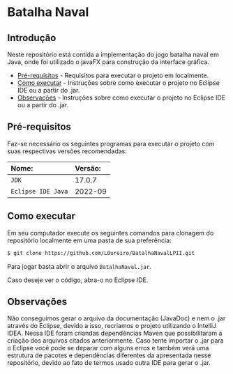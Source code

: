 # Batalha Naval

## Introdução 

Neste repositório está contida a implementação do jogo batalha naval em Java, onde foi utilizado o javaFX para construção da interface gráfica.

- [Pré-requisitos](#pré-requisitos) - Requisitos para executar o projeto em localmente.
- [Como executar](#como-executar) - Instruções sobre como executar o projeto no Eclipse IDE ou a partir do .jar.
- [Observações](#observacões) - Instruções sobre como executar o projeto no Eclipse IDE ou a partir do .jar.


## Pré-requisitos

Faz-se necessário os seguintes programas para executar o projeto com suas respectivas versões recomendadas:

| Nome: | Versão:  |    
| :---------- | :------------- |
|`JDK` 	| 17.0.7 |
|`Eclipse IDE Java`| 2022-09 |


## Como executar

Em seu computador execute os seguintes comandos para clonagem do repositório localmente em uma pasta de sua preferência:

``` bash
$ git clone https://github.com/L0ureiro/BatalhaNavalLPII.git
```

Para jogar basta abrir o arquivo `BatalhaNaval.jar`.

Caso deseje ver o código, abra-o no Eclipse IDE.

## Observações

Não conseguimos gerar o arquivo da documentação (JavaDoc) e nem o .jar através do Eclipse, devido a isso, recriamos o projeto 
utilizando o IntelliJ IDEA. Nessa IDE foram criandas dependências Maven que possibilitaram a criação dos arquivos citados anteriormente.
Caso tente importar o .jar para o Eclipse você pode se deparar com alguns erros e também verá uma estrutura de pacotes e dependências 
diferentes da apresentada nesse repositório, devido ao fato de termos usado outra IDE para gerar o .jar.
